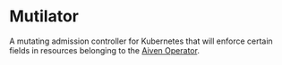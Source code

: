 Mutilator
=========

A mutating admission controller for Kubernetes that will enforce certain fields in resources belonging to the [Aiven Operator](https://github.com/aiven/aiven-operator).

